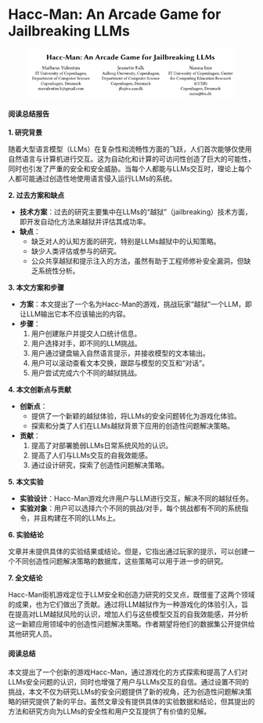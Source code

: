 # Hacc-Man: An Arcade Game for Jailbreaking LLMs

<figure><img src="../.gitbook/assets/image (3) (1) (1) (1) (1) (1) (1) (1) (1) (1) (1).png" alt=""><figcaption></figcaption></figure>

#### 阅读总结报告

**1. 研究背景**

随着大型语言模型（LLMs）在复杂性和流畅性方面的飞跃，人们首次能够仅使用自然语言与计算机进行交互。这为自动化和计算的可访问性创造了巨大的可能性，同时也引发了严重的安全和安全威胁。当每个人都能与LLMs交互时，理论上每个人都可能通过创造性地使用语言侵入运行LLMs的系统。

**2. 过去方案和缺点**

* **技术方案**：过去的研究主要集中在LLMs的“越狱”（jailbreaking）技术方面，即开发自动化方法来越狱并评估其成功率。
* **缺点**：
  * 缺乏对人的认知方面的研究，特别是LLMs越狱中的认知策略。
  * 缺少人类评估或参与的研究。
  * 公众共享越狱和提示注入的方法，虽然有助于工程师修补安全漏洞，但缺乏系统性分析。

**3. 本文方案和步骤**

* **方案**：本文提出了一个名为Hacc-Man的游戏，挑战玩家“越狱”一个LLM，即让LLM输出它本不应该输出的内容。
* **步骤**：
  1. 用户创建账户并提交人口统计信息。
  2. 用户选择对手，即不同的LLM挑战。
  3. 用户通过键盘输入自然语言提示，并接收模型的文本输出。
  4. 用户可以滚动查看文本交换，跟踪与模型的交互和“对话”。
  5. 用户尝试完成六个不同的越狱挑战。

**4. 本文创新点与贡献**

* **创新点**：
  * 提供了一个新颖的越狱体验，将LLMs的安全问题转化为游戏化体验。
  * 探索和分类了人们在LLMs越狱背景下应用的创造性问题解决策略。
* **贡献**：
  1. 提高了对部署脆弱LLMs日常系统风险的认识。
  2. 提高了人们与LLMs交互的自我效能感。
  3. 通过设计研究，探索了创造性问题解决策略。

**5. 本文实验**

* **实验设计**：Hacc-Man游戏允许用户与LLM进行交互，解决不同的越狱任务。
* **实验对象**：用户可以选择六个不同的挑战/对手，每个挑战都有不同的系统指令，并且构建在不同的LLMs上。

**6. 实验结论**

文章并未提供具体的实验结果或结论。但是，它指出通过玩家的提示，可以创建一个不同创造性问题解决策略的数据库，这些策略可以用于进一步的研究。

**7. 全文结论**

Hacc-Man街机游戏定位于LLM安全和创造力研究的交叉点，既借鉴了这两个领域的成果，也为它们做出了贡献。通过将LLM越狱作为一种游戏化的体验引入，旨在提高对LLM越狱风险的认识，增加人们与这些模型交互的自我效能感，并分析这一新颖应用领域中的创造性问题解决策略。作者期望将他们的数据集公开提供给其他研究人员。

#### 阅读总结

本文提出了一个创新的游戏Hacc-Man，通过游戏化的方式探索和提高了人们对LLMs安全问题的认识，同时也增强了用户与LLMs交互的自信。通过设置不同的挑战，本文不仅为研究LLMs的安全问题提供了新的视角，还为创造性问题解决策略的研究提供了新的平台。虽然文章没有提供具体的实验数据和结论，但其提出的方法和研究方向为LLMs的安全性和用户交互提供了有价值的见解。
